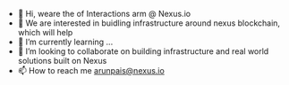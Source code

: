 - 👋 Hi, weare the of Interactions arm @ Nexus.io
- 👀 We are interested in buidling infrastructure around nexus blockchain, which will help
- 🌱 I’m currently learning ...
- 💞️ I’m looking to collaborate on building infrastructure and real world solutions built on Nexus
- 📫 How to reach me arunpais@nexus.io

<!---
Interactions-Nexus/Interactions-Nexus is a ✨ special ✨ repository because its `README.md` (this file) appears on your GitHub profile.
You can click the Preview link to take a look at your changes.
--->
